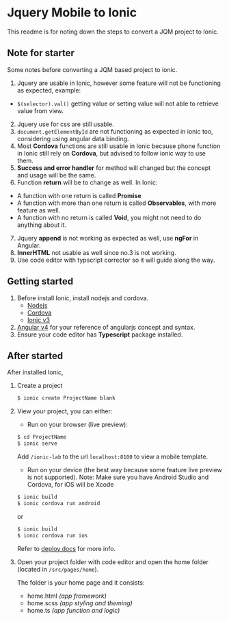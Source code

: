 # Jquery Mobile to Ionic
This readme is for noting down the steps to convert a JQM project to Ionic.

## Note for starter
Some notes before converting a JQM based project to ionic.

1. Jquery are usable in Ionic, however some feature will not be functioning as expected, example:
  - ```$(selector).val()``` getting value or setting value will not able to retrieve value from view.
2. Jquery use for css are still usable.
3. ```document.getElementById``` are not functioning as expected in ionic too, considering using angular data binding.
4. Most **Cordova** functions are still usable in Ionic because phone function in Ionic still rely on **Cordova**, but advised to follow ionic way to use them. 
5. **Success and error handler** for method will changed but the concept and usage will be the same.
6. Function **return** will be to change as well. In Ionic:
  - A function with one return is called **Promise**
  - A function with more than one return is called **Observables**, with more feature as well.
  - A function with no return is called **Void**, you might not need to do anything about it.
7. Jquery **append** is not working as expected as well, use **ngFor** in Angular.
8. **InnerHTML** not usable as well since no.3 is not working.
9. Use code editor with typscript corrector so it will guide along the way.

## Getting started
1. Before install Ionic, install nodejs and cordova.
   - [Nodejs](https://nodejs.org/en/download/)
   - [Cordova](https://cordova.apache.org/#getstarted)
   - [Ionic v3](https://ionicframework.com/getting-started/)
2. [Angular v4](https://angular.io/) for your reference of angularjs concept and syntax.
3. Ensure your code editor has **Typescript** package installed.

## After started
After installed Ionic,
1. Create a project
   ```sh
   $ ionic create ProjectName blank
   ```
2. View your project, you can either:
   - Run on your browser (live preview):
   ```sh
   $ cd ProjectName
   $ ionic serve
   ```
   Add `/ionic-lab` to the url `localhost:8100` to view a mobile template.
   - Run on your device (the best way because some feature live preview is not supported).
     Note: Make sure you have Android Studio and Cordova, for iOS will be Xcode
   ```sh
   $ ionic build
   $ ionic cordova run android
   ```
   or
   ```sh
   $ ionic build
   $ ionic cordova run ios
   ```   
   Refer to [deploy docs](https://ionicframework.com/docs/intro/deploying/) for more info.
   

3. Open your project folder with code editor and open the home folder (located in `/src/pages/home`).

    The folder is your home page and it consists:
    - home.html *(app framework)*
    - home.scss *(app styling and theming)*
    - home.ts  *(app function and logic)*


